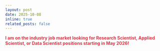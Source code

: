 ```yaml
---
layout: post
date: 2025-10-08
inline: true
related_posts: false
---
```


<strong style="color: #dc3545 !important;">I am on the industry job market looking for Research Scientist, Applied Scientist, or Data Scientist positions starting in May 2026!</strong>
